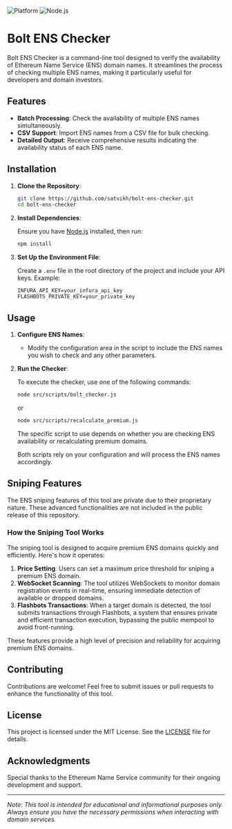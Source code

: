 ![Platform](https://img.shields.io/badge/platform-ENS-blue)
![Node.js](https://img.shields.io/badge/node-%3E%3D14.0.0-brightgreen)
# Bolt ENS Checker

Bolt ENS Checker is a command-line tool designed to verify the availability of Ethereum Name Service (ENS) domain names. It streamlines the process of checking multiple ENS names, making it particularly useful for developers and domain investors.

## Features

- **Batch Processing**: Check the availability of multiple ENS names simultaneously.
- **CSV Support**: Import ENS names from a CSV file for bulk checking.
- **Detailed Output**: Receive comprehensive results indicating the availability status of each ENS name.

## Installation

1. **Clone the Repository**:

   ```bash
   git clone https://github.com/satvikh/bolt-ens-checker.git
   cd bolt-ens-checker
   ```

2. **Install Dependencies**:

   Ensure you have [Node.js](https://nodejs.org/) installed, then run:

   ```bash
   npm install
   ```

3. **Set Up the Environment File**:

   Create a `.env` file in the root directory of the project and include your API keys. Example:

   ```plaintext
   INFURA_API_KEY=your_infura_api_key
   FLASHBOTS_PRIVATE_KEY=your_private_key
   ```

## Usage

1. **Configure ENS Names**:

   - Modify the configuration area in the script to include the ENS names you wish to check and any other parameters.

2. **Run the Checker**:

   To execute the checker, use one of the following commands:

   ```bash
   node src/scripts/bolt_checker.js
   ```

   or

   ```bash
   node src/scripts/recalculate_premium.js
   ```

   The specific script to use depends on whether you are checking ENS availability or recalculating premium domains.

   Both scripts rely on your configuration and will process the ENS names accordingly.

## Sniping Features

The ENS sniping features of this tool are private due to their proprietary nature. These advanced functionalities are not included in the public release of this repository.

### How the Sniping Tool Works

The sniping tool is designed to acquire premium ENS domains quickly and efficiently. Here's how it operates:

1. **Price Setting**: Users can set a maximum price threshold for sniping a premium ENS domain.
2. **WebSocket Scanning**: The tool utilizes WebSockets to monitor domain registration events in real-time, ensuring immediate detection of available or dropped domains.
3. **Flashbots Transactions**: When a target domain is detected, the tool submits transactions through Flashbots, a system that ensures private and efficient transaction execution, bypassing the public mempool to avoid front-running.

These features provide a high level of precision and reliability for acquiring premium ENS domains.

## Contributing

Contributions are welcome! Feel free to submit issues or pull requests to enhance the functionality of this tool.

## License

This project is licensed under the MIT License. See the [LICENSE](https://github.com/satvikh/bolt-ens-checker/blob/main/LICENSE) file for details.

## Acknowledgments

Special thanks to the Ethereum Name Service community for their ongoing development and support.

---

*Note: This tool is intended for educational and informational purposes only. Always ensure you have the necessary permissions when interacting with domain services.*

